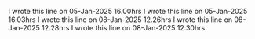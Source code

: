 I wrote this line on 05-Jan-2025 16.00hrs
I wrote this line on 05-Jan-2025 16.03hrs
I wrote this line on 08-Jan-2025 12.26hrs
I wrote this line on 08-Jan-2025 12.28hrs
I wrote this line on 08-Jan-2025 12.30hrs

